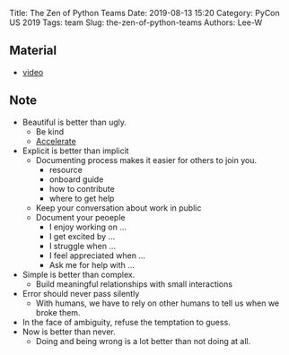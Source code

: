 Title: The Zen of Python Teams
Date: 2019-08-13 15:20
Category: PyCon US 2019
Tags: team
Slug: the-zen-of-python-teams
Authors: Lee-W

## Material

* [video](https://www.youtube.com/watch?v=WZ8FEB4J8-c)

## Note

* Beautiful is better than ugly.
    * Be kind
    * [Accelerate](https://www.amazon.com/Accelerate-Software-Performing-Technology-Organizations-ebook/dp/B07B9F83WM/ref=tmm_kin_swatch_0?_encoding=UTF8&qid=&sr=)
* Explicit is better than implicit
    * Documenting process makes it easier for others to join you.
        * resource
        * onboard guide
        * how to contribute
        * where to get help
    * Keep your conversation about work in public
    * Document your peoeple
        * I enjoy working on ...
        * I get excited by ...
        * I struggle when ...
        * I feel appreciated when ...
        * Ask me for help with ...
* Simple is better than complex.
    * Build meaningful relationships with small interactions
* Error should never pass silently
    * With humans, we have to rely on other humans to tell us when we broke them.
* In the face of ambiguity, refuse the temptation to guess.
* Now is better than never.
    * Doing and being wrong is a lot better than not doing at all.
